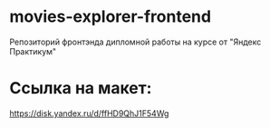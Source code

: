 # movies-explorer-frontend
Репозиторий фронтэнда дипломной работы на курсе от "Яндекс Практикум"

# Ссылка на макет:

https://disk.yandex.ru/d/ffHD9QhJ1F54Wg

